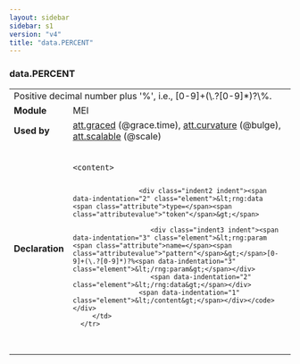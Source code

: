 ```yaml
---
layout: sidebar
sidebar: s1
version: "v4"
title: "data.PERCENT"
---
```

<div class="macroSpec">
   <h3 id="data.PERCENT">data.PERCENT</h3>
   <table class="wovenodd">
      <tr>
         <td colspan="2" class="wovenodd-col2">Positive decimal number plus '%', i.e., [0-9]+(\.?[0-9]*)?\%.</td>
      </tr>
      <tr>
         <td class="wovenodd-col1"><strong>Module</strong></td>
         <td class="wovenodd-col2">MEI</td>
      </tr>
      <tr>
         <td class="wovenodd-col1"><strong>Used by</strong></td>
         <td class="wovenodd-col2">
            <div class="parent"><a class="link_odd_classSpec" href="{{ site.baseurl }}/{{ page.version }}/attribute-classes/att.graced.html">att.graced</a> (@grace.time), <a class="link_odd_classSpec" href="{{ site.baseurl }}/{{ page.version }}/attribute-classes/att.curvature.html">att.curvature</a> (@bulge), <a class="link_odd_classSpec" href="{{ site.baseurl }}/{{ page.version }}/attribute-classes/att.scalable.html">att.scalable</a> (@scale)
            </div>
         </td>
      </tr>
      <tr>
         <td class="wovenodd-col1"><strong>Declaration</strong></td>
         <td class="wovenodd-col2">
            <div class="code" xml:space="preserve" data-lang="ODD"><code>
                  <div class="indent1 indent"><span data-indentation="1" class="element">&lt;content&gt;</span>
                     
                     <div class="indent2 indent"><span data-indentation="2" class="element">&lt;rng:data <span class="attribute">type=</span><span class="attributevalue">"token"</span>&gt;</span>
                        
                        <div class="indent3 indent"><span data-indentation="3" class="element">&lt;rng:param <span class="attribute">name=</span><span class="attributevalue">"pattern"</span>&gt;</span>[0-9]+(\.?[0-9]*)?%<span data-indentation="3" class="element">&lt;/rng:param&gt;</span></div>
                        <span data-indentation="2" class="element">&lt;/rng:data&gt;</span></div>
                     <span data-indentation="1" class="element">&lt;/content&gt;</span></div></code></div>
         </td>
      </tr>
   </table>
</div>